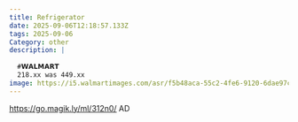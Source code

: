 ```yaml
---
title: Refrigerator
date: 2025-09-06T12:18:57.133Z
tags: 2025-09-06
Category: other
description: |
  
  #𝗪𝗔𝗟𝗠𝗔𝗥𝗧 
  218.xx was 449.xx 
image: https://i5.walmartimages.com/asr/f5b48aca-55c2-4fe6-9120-6dae97cc07b6.bbb6c2279d944611f48bbe693f5a5d44.jpeg?odnHeight=2000&odnWidth=2000&odnBg=FFFFFF
---
```

https://go.magik.ly/ml/312n0/
AD